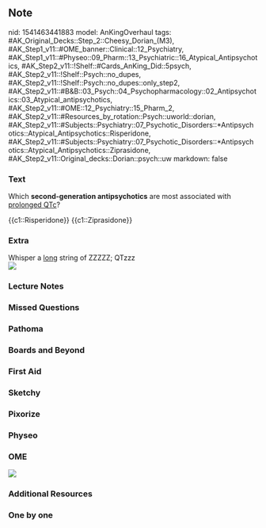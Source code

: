 ## Note
nid: 1541463441883
model: AnKingOverhaul
tags: #AK_Original_Decks::Step_2::Cheesy_Dorian_(M3), #AK_Step1_v11::#OME_banner::Clinical::12_Psychiatry, #AK_Step1_v11::#Physeo::09_Pharm::13_Psychiatric::16_Atypical_Antipsychotics, #AK_Step2_v11::!Shelf::#Cards_AnKing_Did::5psych, #AK_Step2_v11::!Shelf::Psych::no_dupes, #AK_Step2_v11::!Shelf::Psych::no_dupes::only_step2, #AK_Step2_v11::#B&B::03_Psych::04_Psychopharmacology::02_Antipsychotics::03_Atypical_antipsychotics, #AK_Step2_v11::#OME::12_Psychiatry::15_Pharm_2, #AK_Step2_v11::#Resources_by_rotation::Psych::uworld::dorian, #AK_Step2_v11::#Subjects::Psychiatry::07_Psychotic_Disorders::*Antipsychotics::Atypical_Antipsychotics::Risperidone, #AK_Step2_v11::#Subjects::Psychiatry::07_Psychotic_Disorders::*Antipsychotics::Atypical_Antipsychotics::Ziprasidone, #AK_Step2_v11::Original_decks::Dorian::psych::uw
markdown: false

### Text
Which <b>second-generation antipsychotics</b> are most associated
with <u>prolonged QTc</u>?
<div>
  {{c1::Risperidone}} <span class=
  "clozed c1">{{c1::Ziprasidone}}</span>
</div>

### Extra
<div>
  Whisper a <u>long</u> string of ZZZZZ; QTzzz
</div><img src="paste-250095945646081.jpg">

### Lecture Notes


### Missed Questions


### Pathoma


### Boards and Beyond


### First Aid


### Sketchy


### Pixorize


### Physeo


### OME
<div class="ome-widget">
  <a href=
  "https://onlinemeded.org/spa/psychiatry?ref=anki"><img src=
  "_OME_AnkiFlashcards_Topic_6.png"></a>
</div>

### Additional Resources


### One by one

